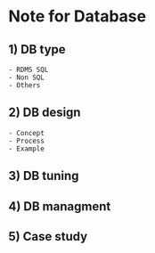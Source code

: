 # Note for Database

## 1) DB type

	- RDMS SQL 
	- Non SQL
	- Others

## 2) DB design 
	- Concept 
	- Process 
	- Example 

## 3) DB tuning 

## 4) DB managment 

## 5) Case study 